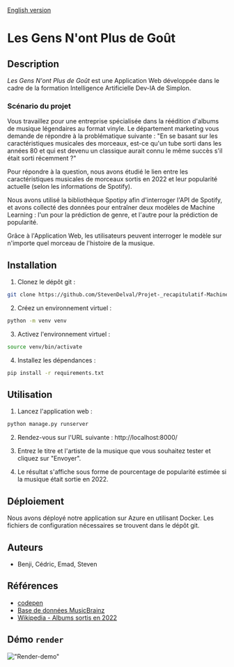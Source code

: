 [English version](README-en.md)

# Les Gens N'ont Plus de Goût
## Description
*Les Gens N'ont Plus de Goût* est une Application Web développée dans le cadre de la formation Intelligence Artificielle Dev-IA de Simplon.

### Scénario du projet

Vous travaillez pour une entreprise spécialisée dans la réédition d'albums de musique légendaires au format vinyle. Le département marketing vous demande de répondre à la problématique suivante : "En se basant sur les caractéristiques musicales des morceaux, est-ce qu'un tube sorti dans les années 80 et qui est devenu un classique aurait connu le même succès s'il était sorti récemment ?"

Pour répondre à la question, nous avons étudié le lien entre les caractéristiques musicales de morceaux sortis en 2022 et leur popularité actuelle (selon les informations de Spotify).

Nous avons utilisé la bibliothèque Spotipy afin d'interroger l'API de Spotify, et avons collecté des données pour entraîner deux modèles de Machine Learning : l'un pour la prédiction de genre, et l'autre pour la prédiction de popularité.

Grâce à l'Application Web, les utilisateurs peuvent interroger le modèle sur n'importe quel morceau de l'histoire de la musique.


## Installation
1. Clonez le dépôt git :
```bash
git clone https://github.com/StevenDelval/Projet-_recapitulatif-Machine_Learning
```

2. Créez un environnement virtuel :
```bash
python -m venv venv
```

3. Activez l'environnement virtuel :
```bash
source venv/bin/activate
```

4. Installez les dépendances :
```bash
pip install -r requirements.txt
```

## Utilisation

1. Lancez l'application web :
```bash
python manage.py runserver
```

2. Rendez-vous sur l'URL suivante : http://localhost:8000/


3. Entrez le titre et l'artiste de la musique que vous souhaitez tester et cliquez sur "Envoyer".

4. Le résultat s'affiche sous forme de pourcentage de popularité estimée si la musique était sortie en 2022.

## Déploiement
Nous avons déployé notre application sur Azure en utilisant Docker. Les fichiers de configuration nécessaires se trouvent dans le dépôt git.

## Auteurs
- Benji, Cédric, Emad, Steven

## Références
- [codepen](https://codepen.io/devparth/pen/dxpKKZ)
- [Base de données MusicBrainz](https://musicbrainz.org/doc/MusicBrainz_Database)
- [Wikipedia - Albums sortis en 2022](https://en.wikipedia.org/wiki/List_of_2022_albums_(January%E2%80%93June))

## Démo `render`
!["Render-demo"](https://django-spotipy-test.onrender.com/)

